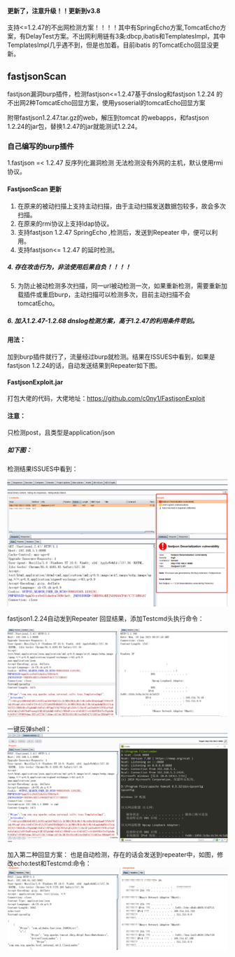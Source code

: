 #### 更新了，注意升级！！更新到v3.8
 支持<=1.2.47的不出网检测方案！！！！其中有SpringEcho方案,TomcatEcho方案，有DelayTest方案。不出网利用链有3条:dbcp,ibatis和TemplatesImpl，其中TemplatesImpl几乎遇不到，但是也加着。目前ibatis
 的TomcatEcho回显没更新。

## fastjsonScan
fastjson漏洞burp插件，检测fastjson&lt;=1.2.47基于dnslog和fastjson 1.2.24 的不出网2种TomcatEcho回显方案，使用ysoserial的tomcatEcho回显方案

附带fastjson1.2.47.tar.gz的web，解压到tomcat 的webapps，和fastjson 1.2.24的jar包，替换1.2.47的jar就能测试1.2.24。



### 自己编写的burp插件
 1.fastjson =< 1.2.47 反序列化漏洞检测
   无法检测没有外网的主机，默认使用rmi协议。
   
#### FastjsonScan 更新
 1. 在原来的被动扫描上支持主动扫描，由于主动扫描发送数据包较多，故会多次扫描。
 2. 在原来的rmi协议上支持ldap协议。
 3. 支持fastjson 1.2.47 SpringEcho ,检测后，发送到Repeater 中，便可以利用。
 4. 支持fastjson<= 1.2.47 的延时检测。
  ##### 4. 存在攻击行为，非法使用后果自负！！！！
 5. 为防止被动检测多次扫描，同一url被动检测一次，如果重新检测，需要重新加载插件或重启burp，主动扫描可以检测多次，目前主动扫描不会tomcatEcho。
 ##### 6. 加入1.2.47-1.2.68 dnslog检测方案，高于1.2.47的利用条件苛刻。
 
#### 用法：
  加到burp插件就行了，流量经过burp就检测。结果在ISSUES中看到，如果是fastjson 1.2.24的话，自动发送结果到Repeater如下图。
#### FastjsonExploit.jar
  打包大佬的代码，大佬地址：https://github.com/c0ny1/FastjsonExploit
  
#### 注意：
   只检测post，且类型是application/json
 
##### 如下图：
检测结果ISSUES中看到：

![](%E5%BE%AE%E4%BF%A1%E6%88%AA%E5%9B%BE_20210119112911.png)

fastjson1.2.24自动发到Repeater 回显结果，添加Testcmd头执行命令：

![](%E5%BE%AE%E4%BF%A1%E6%88%AA%E5%9B%BE_20210118170804.png)

一键反弹shell：
![](%E5%BE%AE%E4%BF%A1%E6%88%AA%E5%9B%BE_20210118174907.png)

加入第二种回显方案：
也是自动检测，存在的话会发送到repeater中，如图，修改echo:test和Testcmd:命令：
![](微信截图_20210402211015.png)
